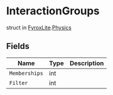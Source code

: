 # InteractionGroups
struct in [FyroxLite](../../scripting_api.md).[Physics](../Physics.md)
## Fields
| Name | Type | Description |
|---|---|---|
| `Memberships` | int |  |
| `Filter` | int |  |

